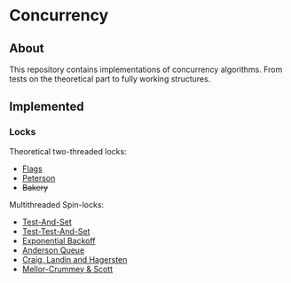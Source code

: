 # Concurrency

## About

This repository contains implementations of concurrency algorithms.
From tests on the theoretical part to fully working structures.

## Implemented

### Locks

Theoretical two-threaded locks:

- [Flags](http://github.com/oleksandrcherevkov/concurrency/blob/locks/flags/main.go)
- [Peterson](http://github.com/oleksandrcherevkov/concurrency/blob/locks/peterson/main.go)
- ~~Bakery~~

Multithreaded Spin-locks:

- [Test-And-Set](http://github.com/oleksandrcherevkov/concurrency/blob/locks/tas/main.go)
- [Test-Test-And-Set](http://github.com/oleksandrcherevkov/concurrency/blob/locks/ttas/main.go)
- [Exponential Backoff](http://github.com/oleksandrcherevkov/concurrency/blob/locks/exponential-backoff/main.go)
- [Anderson Queue](http://github.com/oleksandrcherevkov/concurrency/blob/locks/anderson-queue/main.go)
- [Craig, Landin and Hagersten](http://github.com/oleksandrcherevkov/concurrency/blob/locks/clh/main.go)
- [Mellor-Crummey & Scott](http://github.com/oleksandrcherevkov/concurrency/blob/locks/mcs/main.go)
